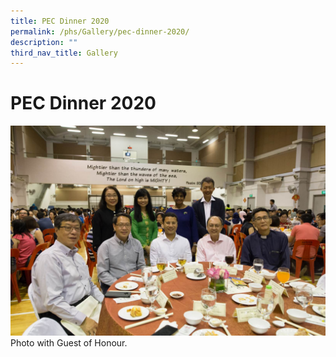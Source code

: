```yaml
---
title: PEC Dinner 2020
permalink: /phs/Gallery/pec-dinner-2020/
description: ""
third_nav_title: Gallery
---
```

# **PEC Dinner 2020**

![](/images/4c801c565_103366.jpg)
Photo with Guest of Honour.